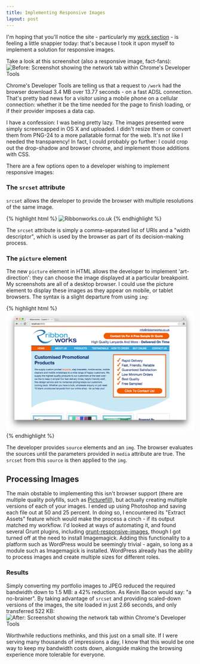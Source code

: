 ```yaml
---
title: Implementing Responsive Images
layout: post
---
```


I'm hoping that you'll notice the site - particularly my [work section](/work/) - is feeling a little snappier today: that's because I took it upon myself to implement a solution for responsive images.

Take a look at this screenshot (also a responsive image, fact-fans): 
<img srcset="/public/img/build/site-payload-f.jpg 1197w,
/public/img/build/site-payload-m.jpg 599w,
/public/img/build/site-payload-s.jpg 299w" src="/public/img/build/site-payload-f.jpg" alt="Before: Screenshot showing the network tab within Chrome's Developer Tools" />

Chrome's Developer Tools are telling us that a request to `/work` had the browser download 3.4 MB over 13.77 seconds - on a fast ADSL connection. That's pretty bad news for a visitor using a mobile phone on a cellular connection: whether it be the time needed for the page to finish loading, or if their provider imposes a data cap. 

I have a confession: I was being pretty lazy. The images presented were simply screencapped in OS X and uploaded. I didn't resize them or convert them from PNG-24 to a more pallatable format for the web. It's not like I needed the transparency! In fact, I could probably go further: I could crop out the drop-shadow and browser chrome, and implement those additions with CSS.

There are a few options open to a developer wishing to implement responsive images:

### The `srcset` attribute
`srcset` allows the developer to provide the browser with multiple resolutions of the same image.

{% highlight html %}
<img srcset="/public/img/build/ribbonworks-new-full.jpg 1307w,
/public/img/build/ribbonworks-new-med.jpg 654w,
/public/img/build/ribbonworks-new-small.jpg 327w" 
src="/public/img/build/ribbonworks-new-full.jpg" 
alt="Ribbonworks.co.uk" />
{% endhighlight %}

The `srcset` attribute is simply a comma-separated list of URIs and a "width descriptor", which is used by the browser as part of its decision-making process.

### The `picture` element
The new `picture` element in HTML allows the developer to implement 'art-direction': they can choose the image displayed at a particular breakpoint. My screenshots are all of a desktop browser. I could use the picture element to display these images as they appear on mobile, or tablet browsers. The syntax is a slight departure from using `img`:

{% highlight html %}
<picture>
  <source media="(max-width: 36em)" srcset="/public/img/build/ribbonworks-new-mobile-full.jpg 1307w,
/public/img/build/ribbonworks-new-mobile-med.jpg 654w,
/public/img/build/ribbonworks-new-mobile-small.jpg 327w" />
  <source srcset="/public/img/build/ribbonworks-new-full.jpg 1307w,
/public/img/build/ribbonworks-new-med.jpg 654w,
/public/img/build/ribbonworks-new-small.jpg 327w" />
  <img src="/public/img/build/ribbonworks-new-full.jpg" />
</picture>
{% endhighlight %}  

The developer provides `source` elements and an `img`. The browser evaluates the sources until the parameters provided in `media` attribute are true. The `srcset` from this `source` is then applied to the `img`.

## Processing Images
The main obstable to implementing this isn't browser support (there are multiple quality polyfills, such as [Picturefill](https://scottjehl.github.io/picturefill/)), but actually creating multiple versions of each of your images. I ended up using Photoshop and saving each file out at 50 and 25 percent. In doing so, I encountered its "Extract Assets" feature which would make the process a cinch - if its output matched my workflow.
I'd looked at ways of automating it, and found several Grunt plugins, including [grunt-responsive-images](https://www.npmjs.com/package/grunt-responsive-images), though I got turned off at the need to install Imagemagick. 
Adding this functionality to a platform such as WordPress would be seemingly trivial - again, so long as a module such as Imagemagick is installed. WordPress already has the ability to process images and create multiple sizes for different roles.  

### Results
Simply converting my portfolio images to JPEG reduced the required bandwidth down to 1.5 MB: a 42% reduction. As Kevin Bacon would say: "a no-brainer". By taking advantage of `srcset` and providing scaled-down versions of the images, the site loaded in just 2.66 seconds, and only transferred 522 KB:
<img srcset="/public/img/build/site-payload-res-f.jpg 1197w,
/public/img/build/site-payload-res-m.jpg 599w,
/public/img/build/site-payload-res-s.jpg 299w" src="/public/img/build/site-payload-res-f.jpg" alt="After: Screenshot showing the network tab within Chrome's Developer Tools" />

Worthwhile reductions methinks, and this just on a small site. If I were serving many thousands of impressions a day, I know that this would be one way to keep my bandwidth costs down, alongside making the browsing experience more tolerable for everyone.

